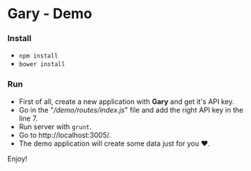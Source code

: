 
# Gary - Demo

### Install

 - `npm install`
 - `bower install`

### Run

 - First of all, create a new application with **Gary** and get it's API key.
 - Go in the "*/demo/routes/index.js*" file and add the right API key in the line 7.
 - Run server with `grunt`.
 - Go to http://localhost:3005/.
 - The demo application will create some data just for you ♥.

Enjoy!

